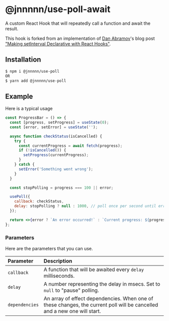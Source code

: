 # @jnnnnn/use-poll-await

A custom React Hook that will repeatedly call a function and await the result.

This hook is forked from an implementation of [Dan Abramov](https://github.com/gaearon)'s blog post
["Making setInterval Declarative with React Hooks"](https://overreacted.io/making-setinterval-declarative-with-react-hooks/).

## Installation

```bash
$ npm i @jnnnnn/use-poll
OR
$ yarn add @jnnnnn/use-poll
```

## Example

Here is a typical usage

```jsx
const ProgressBar = () => {
  const [progress, setProgress] = useState(0);
  const [error, setError] = useState('');

  async function checkStatus(isCancelled) {
    try {
      const currentProgress = await fetch(progress);
      if (!isCancelled()) {
        setProgress(currentProgress);
      }
    } catch {
      setError('Something went wrong');
    }
  }

  const stopPolling = progress === 100 || error;

  usePoll({
    callback: checkStatus,
    delay: stopPolling ? null : 1000, // poll once per second until error or progress=100
  });

  return <>{error ? `An error occurred!` : `Current progress: ${progress}%`}</>;
};
```

### Parameters

Here are the parameters that you can use.

| Parameter      | Description                                                                                                              |
| :------------- | :----------------------------------------------------------------------------------------------------------------------- |
| `callback`     | A function that will be awaited every `delay` milliseconds.                                                              |
| `delay`        | A number representing the delay in msecs. Set to `null` to "pause" polling.                                              |
| `dependencies` | An array of effect dependencies. When one of these changes, the current poll will be cancelled and a new one will start. |
